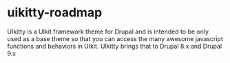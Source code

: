 # uikitty-roadmap

UIkitty is a UIkit framework theme for Drupal and is intended to be only used as a base theme so that you can access the many awesome javascript functions and behaviors in UIkit. UIkitty brings that to Drupal 8.x and Drupal 9.x

